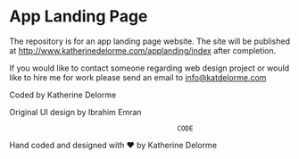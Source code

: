 # App Landing Page
The repository is for an app landing page website.
The site will be published at http://www.katherinedelorme.com/applanding/index after completion.

If you would like to contact someone regarding web design project or would like to hire me for work please send an email to info@katdelorme.com

Coded by Katherine Delorme

Original UI design by Ibrahim Emran



                                              CODE

Hand coded and designed with &hearts; by Katherine Delorme
